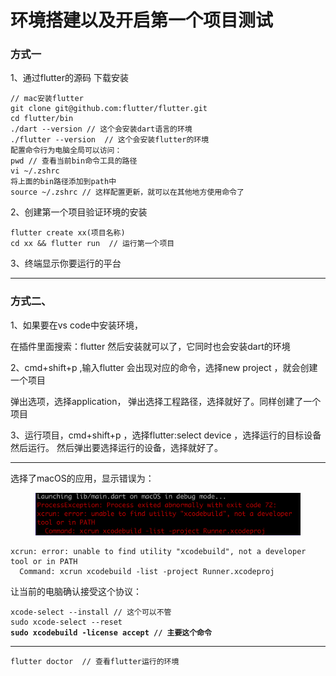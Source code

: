 # 环境搭建以及开启第一个项目测试

### 方式一

1、通过flutter的源码 下载安装

```
// mac安装flutter
git clone git@github.com:flutter/flutter.git
cd flutter/bin
./dart --version // 这个会安装dart语言的环境
./flutter --version  // 这个会安装flutter的环境
配置命令行为电脑全局可以访问：
pwd // 查看当前bin命令工具的路径
vi ~/.zshrc
将上面的bin路径添加到path中
source ~/.zshrc // 这样配置更新，就可以在其他地方使用命令了
```

2、创建第一个项目验证环境的安装

```
flutter create xx(项目名称)
cd xx && flutter run  // 运行第一个项目
```

3、终端显示你要运行的平台

***

### 方式二、

1、如果要在vs code中安装环境，

在插件里面搜索：flutter 然后安装就可以了，它同时也会安装dart的环境

2、cmd+shift+p ,输入flutter 会出现对应的命令，选择new project ，就会创建一个项目

弹出选项，选择application， 弹出选择工程路径，选择就好了。同样创建了一个项目

3、运行项目，cmd+shift+p ，选择flutter:select device ，选择运行的目标设备然后运行。 然后弹出要选择运行的设备，选择就好了。



***

选择了macOS的应用，显示错误为：

<figure><img src="../.gitbook/assets/image (1).png" alt=""><figcaption></figcaption></figure>

```
xcrun: error: unable to find utility "xcodebuild", not a developer
tool or in PATH
  Command: xcrun xcodebuild -list -project Runner.xcodeproj
```

让当前的电脑确认接受这个协议：

<pre><code>xcode-select --install // 这个可以不管
sudo xcode-select --reset
<strong>sudo xcodebuild -license accept // 主要这个命令
</strong></code></pre>

***

```
flutter doctor  // 查看flutter运行的环境
```
